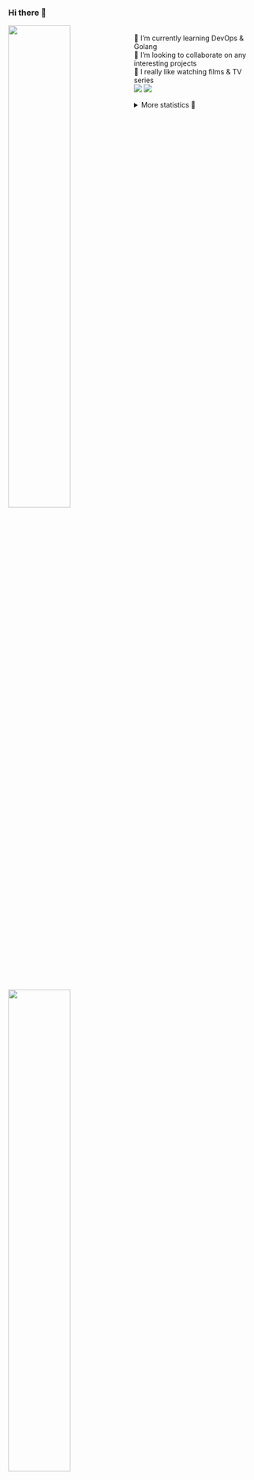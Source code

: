 ### Hi there 👋


[<img align="left" width="50%" src="https://github-readme-stats.vercel.app/api?username=rufusnufus&hide=issues&show_icons=true&count_private=true&theme=transparent&title_color=FF6F40&text_color=FBF9F8&icon_color=F48242&hide_border=true&hide_title=true#gh-dark-mode-only">](https://metrics.lecoq.io/rufusnufus#gh-dark-mode-only)
[<img align="left" width="50%" src="https://github-readme-stats.vercel.app/api?username=rufusnufus&hide=issues&show_icons=true&count_private=true&theme=transparent&title_color=FF6533&text_color=4D4644&icon_color=FF8038&hide_border=true&hide_title=true#gh-light-mode-only">](https://metrics.lecoq.io/rufusnufus#gh-light-mode-only)

<p>
  <br>
  🌱 I’m currently learning DevOps & Golang</br>
  👯 I’m looking to collaborate on any interesting projects</br>
  🎥 I really like watching films & TV series</br>
  <a href="https://linkedin.com/in/rufusnufus"><img src="https://img.shields.io/badge/linkedin-0077B5.svg?style=for-the-badge&logo=linkedin&logoColor=white"/></a>
  <a href="https://t.me/nufusrufus"><img src="https://img.shields.io/badge/-telegram-black?style=for-the-badge&color=blue&logo=telegram"/></a>
</p>

<p text-align="left">
<details>
  <summary>More statistics 👀</summary><br/>

<!--START_SECTION:waka-->
![Code Time](http://img.shields.io/badge/Code%20Time-765%20hrs%202%20mins-blue)

![Profile Views](http://img.shields.io/badge/Profile%20Views-0-blue)

**I'm an Early 🐤** 

```text
🌞 Morning                237 commits         ███░░░░░░░░░░░░░░░░░░░░░░   12.36 % 
🌆 Daytime                1064 commits        ██████████████░░░░░░░░░░░   55.50 % 
🌃 Evening                411 commits         █████░░░░░░░░░░░░░░░░░░░░   21.44 % 
🌙 Night                  205 commits         ███░░░░░░░░░░░░░░░░░░░░░░   10.69 % 
```
📅 **I'm Most Productive on Tuesday** 

```text
Monday                   303 commits         ████░░░░░░░░░░░░░░░░░░░░░   15.81 % 
Tuesday                  438 commits         ██████░░░░░░░░░░░░░░░░░░░   22.85 % 
Wednesday                309 commits         ████░░░░░░░░░░░░░░░░░░░░░   16.12 % 
Thursday                 134 commits         ██░░░░░░░░░░░░░░░░░░░░░░░   06.99 % 
Friday                   316 commits         ████░░░░░░░░░░░░░░░░░░░░░   16.48 % 
Saturday                 198 commits         ███░░░░░░░░░░░░░░░░░░░░░░   10.33 % 
Sunday                   219 commits         ███░░░░░░░░░░░░░░░░░░░░░░   11.42 % 
```


📊 **This Week I Spent My Time On** 

```text
💬 Programming Languages: 
No Activity Tracked This Week

🔥 Editors: 
No Activity Tracked This Week
```

**I Mostly Code in Python** 

```text
Python                   10 repos            ███████░░░░░░░░░░░░░░░░░░   27.78 % 
HTML                     3 repos             ██░░░░░░░░░░░░░░░░░░░░░░░   08.33 % 
Java                     3 repos             ██░░░░░░░░░░░░░░░░░░░░░░░   08.33 % 
Shell                    2 repos             █░░░░░░░░░░░░░░░░░░░░░░░░   05.56 % 
Mustache                 2 repos             █░░░░░░░░░░░░░░░░░░░░░░░░   05.56 % 
```




 Last Updated on 07/07/2025 01:03:14 UTC
<!--END_SECTION:waka-->

</details>
</p>
